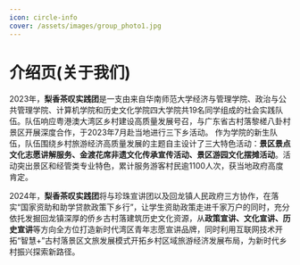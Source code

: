 ```yaml
---
icon: circle-info
cover: /assets/images/group_photo1.jpg
---
```


# 介绍页(关于我们)


2023年，**梨香茶叹实践团**是一支由来自华南师范大学经济与管理学院、政治与公共管理学院、计算机学院和历史文化学院四大学院共19名同学组成的社会实践队伍。队伍响应粤港澳大湾区乡村建设高质量发展号召，与广东省古村落黎槎八卦村景区开展深度合作，于2023年7月赴当地进行三下乡活动。
作为学院的新生队伍，队伍围绕乡村旅游经济高质量发展的主题自主设计了三大特色活动：**景区景点文化志愿讲解服务、金渡花席非遗文化传承宣传活动、景区游园文化摆摊活动**。活动突出景区和经管类专业特色，累计服务游客村民逾1100人次，获当地政府高度肯定。

2024年，**梨香茶叹实践团**将与珍珠宣讲团以及回龙镇人民政府三方协作，在落实“国家资助和助学贷款政策下乡行”，让学生资助政策走进千家万户的同时，充分依托发掘回龙镇深厚的侨乡古村落建筑历史文化资源，从**政策宣讲、文化宣讲、历史宣讲**等方向全方位打造新时代湾区青年志愿宣讲品牌，同时利用互联网技术开拓“智慧+”古村落景区文旅发展模式开拓乡村区域旅游经济发展布局，为新时代乡村振兴探索新路径。

<div class="ewm">
    <i><img src="/assets/images/group_photo1.jpg" alt=""></i>
    <i><img src="/assets/images/group_photo3.jpg" alt=""></i>
    <i><img src="/assets/images/group_photo4.jpg" alt=""></i>
</div>

